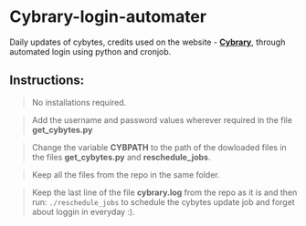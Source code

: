 # Cybrary-login-automater
Daily updates of cybytes, credits used on the website - **<a href="https://www.cybrary.it/" target="_blank">Cybrary</a>**, through automated login using python and cronjob.

## Instructions:
> No installations required.

> Add the username and password values wherever required in the file **get_cybytes.py**

> Change the variable **CYBPATH** to the path of the dowloaded files in the files **get_cybytes.py** and **reschedule_jobs**.

> Keep all the files from the repo in the same folder. 

> Keep the last line of the file **cybrary.log** from the repo as it is and then run: `./reschedule_jobs` to schedule the cybytes
update job and forget about loggin in everyday :).

